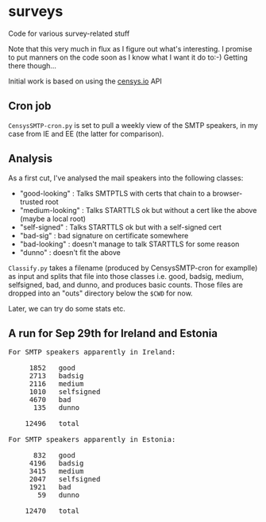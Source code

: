 # surveys

Code for various survey-related stuff

Note that this very much in flux as I figure out what's interesting. I 
promise to put manners on the code soon as I know what I want it do to:-)
Getting there though...

Initial work is based on using the [censys.io](https://censys.io/) API

## Cron job

```CensysSMTP-cron.py``` is set to pull a weekly view of the SMTP speakers,
in my case from IE and EE (the latter for comparison).

## Analysis

As a first cut, I've analysed the mail speakers into the following classes:

- "good-looking" : Talks SMTPTLS with certs that chain to a browser-trusted root 
- "medium-looking" : Talks STARTTLS ok but without a cert like the above (maybe a local root)
- "self-signed" : Talks STARTTLS ok but with a self-signed cert 
- "bad-sig" : bad signature on certificate somewhere
- "bad-looking" : doesn't manage to talk STARTTLS for some reason
- "dunno" : doesn't fit the above

```Classify.py``` takes a filename (produced by CensysSMTP-cron for examplle) as input and splits that file into
those classes i.e. good, badsig, medium, selfsigned, bad, and dunno, and 
produces basic counts. Those files are dropped into an "outs" 
directory below the ```$CWD``` for now.

Later, we can try do some stats etc.

## A run for Sep 29th for Ireland and Estonia

<pre>
For SMTP speakers apparently in Ireland:

     1852   good
     2713   badsig
     2116   medium
     1010   selfsigned
     4670   bad
      135   dunno

    12496   total

For SMTP speakers apparently in Estonia:

      832   good
     4196   badsig
     3415   medium
     2047   selfsigned
     1921   bad
       59   dunno

    12470   total
</pre>

